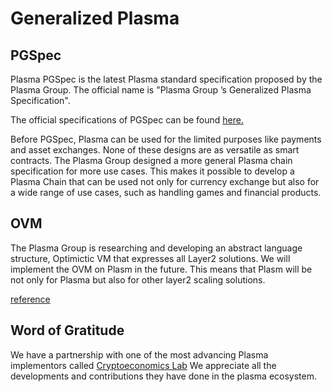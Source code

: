 # Generalized Plasma

## PGSpec
Plasma PGSpec is the latest Plasma standard specification proposed by the Plasma Group. The official name is "Plasma Group ’s Generalized Plasma Specification".

The official specifications of PGSpec can be found [here.](https://docs.plasma.group/projects/spec/en/latest)

Before PGSpec, Plasma can be used for the limited purposes like payments and asset exchanges. None of these designs are as versatile as smart contracts.  The Plasma Group designed a more general Plasma chain specification for more use cases. This makes it possible to develop a Plasma Chain that can be used not only for currency exchange but also for a wide range of use cases, such as handling games and financial products. 

## OVM
The Plasma Group is researching and developing an abstract language structure, Optimictic VM that expresses all Layer2 solutions.
We will implement the OVM on Plasm in the future. This means that Plasm will be not only for Plasma but also for other layer2 scaling solutions.

[reference](https://medium.com/cryptoeconomics-lab/a-gentle-guide-to-the-ovm-934035646942)

## Word of Gratitude
We have a partnership with one of the most advancing Plasma implementors called [Cryptoeconomics Lab](https://www.cryptoeconomicslab.com/) We appreciate all the developments and contributions they have done in the plasma ecosystem. 